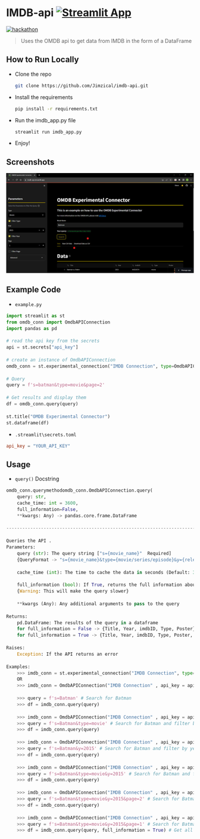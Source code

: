 # IMDB-api  [![Streamlit App](https://static.streamlit.io/badges/streamlit_badge_black_white.svg)](https://imdb-api.streamlit.app/)

[![hackathon](https://global.discourse-cdn.com/business7/uploads/streamlit/optimized/3X/d/6/d6e06e08c5eae258e58f8e71e9bb0db8c77a9db1_2_750x750.jpeg)](https://discuss.streamlit.io/t/connections-hackathon/47574)
<br/>
> Uses the OMDB api to get data from IMDB in the form of a DataFrame

## How to Run Locally
- Clone the repo
  ```bash
  git clone https://github.com/Jimzical/imdb-api.git
  ```
-  Install the requirements
      ```bash
    pip install -r requirements.txt
      ```
-   Run the imdb_app.py file
    ```bash
    streamlit run imdb_app.py
    ```
- Enjoy!

## Screenshots
![Screenshot 1](https://github.com/Jimzical/imdb-api/blob/media/home.png)

## Example Code
- `example.py`
```python
import streamlit as st
from omdb_conn import OmdbAPIConnection
import pandas as pd

# read the api key from the secrets
api = st.secrets["api_key"]

# create an instance of OmdbAPIConnection
omdb_conn = st.experimental_connection("IMDB Connection", type=OmdbAPIConnection , api_key=api)

# Query
query = f's=batman&type=movie&page=2'

# Get results and display them
df = omdb_conn.query(query)

st.title("OMDB Experimental Connector")
st.dataframe(df)
```

- `.streamlit\secrets.toml`
```toml
api_key = "YOUR_API_KEY"

```

## Usage

- `query()` Docstring
```python
omdb_conn.querymethodomdb_conn.OmdbAPIConnection.query(
    query: str, 
    cache_time: int = 3600, 
    full_information=False, 
    **kwargs: Any) -> pandas.core.frame.DataFrame

---------------------------------------------------------------------------------------------------------------------------------------

Queries the API .
Parameters:
    query (str): The query string ["s={movie_name}"  Required] 
    {QueryFormat -> "s={movie_name}&type={movie/series/episode}&y={release_year}&page={page_number}"}

    cache_time (int): The time to cache the data in seconds (Default: 3600)

    full_information (bool): If True, returns the full information about the movie
    {Warning: This will make the query slower}

    **kwargs (Any): Any additional arguments to pass to the query

Returns:
    pd.DataFrame: The results of the query in a dataframe
    for full_information = False -> {Title, Year, imdbID, Type, Poster}
    for full_information = True -> {Title, Year, imdbID, Type, Poster, Rated, Released, Runtime, Genre, Director, Writer, Actors, Plot, Language, Country, Awards,  Metascore, imdbRating, imdbVotes, imdbID, Type, DVD, BoxOffice, Production, Website, totalSeasons}

Raises:
    Exception: If the API returns an error

Examples:
    >>> imdb_conn = st.experimental_connection("IMDB Connection", type=OmdbAPIConnection , api_key=api)
    OR
    >>> imdb_conn = OmdbAPIConnection("IMDB Connection" , api_key = api)
    
    >>> query = f's=Batman' # Search for Batman
    >>> df = imdb_conn.query(query)

    >>> imdb_conn = OmdbAPIConnection("IMDB Connection" , api_key = api)
    >>> query = f's=Batman&type=movie' # Search for Batman and filter by type movie
    >>> df = imdb_conn.query(query)

    >>> imdb_conn = OmdbAPIConnection("IMDB Connection" , api_key = api)
    >>> query = f's=Batman&y=2015' # Search for Batman and filter by year 2015
    >>> df = imdb_conn.query(query)

    >>> imdb_conn = OmdbAPIConnection("IMDB Connection" , api_key = api)
    >>> query = f's=Batman&type=movie&y=2015' # Search for Batman and filter by type movie and year 2015
    >>> df = imdb_conn.query(query)

    >>> imdb_conn = OmdbAPIConnection("IMDB Connection" , api_key = api)
    >>> query = f's=Batman&type=movie&y=2015&page=2' # Search for Batman and filter by type movie and year 2015 and page 2 results
    >>> df = imdb_conn.query(query)

    >>> imdb_conn = OmdbAPIConnection("IMDB Connection" , api_key = api)
    >>> query = f's=Batman&type=movie&y=2015&page=1' # Search for Batman and filter by type movie and year 2015 and page 1
    >>> df = imdb_conn.query(query, full_information = True) # Get all the information about the movie
```
